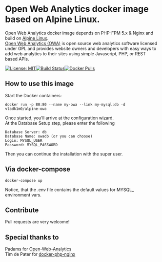 Open Web Analytics docker image based on Alpine Linux.
==============================================
 Open Web Analytics docker image depends on PHP-FPM 5.x & Nginx and build on [Alpine Linux](http://www.alpinelinux.org/).  
[Open Web Analytics (OWA)](http://www.openwebanalytics.com) is open source web analytics software licensed under GPL and provides website owners and developers with easy ways to add web analytics to their sites using simple Javascript, PHP, or REST based APIs.  

[![License: MIT](https://img.shields.io/badge/License-MIT-yellow.svg)](https://opensource.org/licenses/MIT)[![Build Status](https://travis-ci.org/vladk1m0/alpine-owa.svg?branch=master)](https://travis-ci.org/vladk1m0/alpine-owa)[![Docker Pulls](https://img.shields.io/docker/pulls/vladk1m0/alpine-owa.svg)](https://hub.docker.com/r/vladk1m0/alpine-owa/)

How to use this image
-----
Start the Docker containers:
```
docker run -p 80:80 --name my-owa --link my-mysql:db -d vladk1m0/alpine-owa
```
Once started, you'll arrive at the configuration wizard.   
At the Database Setup step, please enter the following

    Database Server: db
    Database Name: owadb (or you can choose)
    Login: MYSQL_USER
    Password: MYSQL_PASSWORD
   
Then you can continue the installation with the super user. 

Via docker-compose
----
```
docker-compose up
```
Notice, that the .env file contains the default values for MYSQL_ environment vars.

Contribute
----
Pull requests are very welcome!

Special thanks to
-----
Padams for [Open-Web-Analytics](https://github.com/padams)  
Tim de Pater for [docker-php-nginx](https://github.com/TrafeX/docker-php-nginx)
